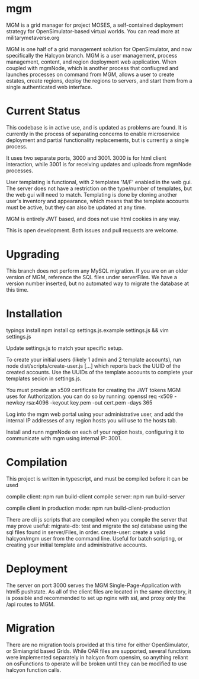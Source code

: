 # mgm

MGM is a grid manager for project MOSES, a self-contained deployment strategy for OpenSimulator-based virtual worlds.  You can read more at militarymetaverse.org

MGM is one half of a grid management solution for OpenSimulator, and now specifically the Halcyon branch.  MGM is a user management, process management, content, and region deployment web application.  When coupled with mgmNode, which is another process that confiugred and launches processes on command from MGM, allows a user to create estates, create regions, deploy the regions to servers, and start them from a single authenticated web interface.

# Current Status

This codebase is in active use, and is updated as problems are found.  It is currently in the process of separating concerns to enable microservice deployment and partial functionality replacements, but is currently a single process.

It uses two separate ports, 3000 and 3001.  3000 is for html client interaction, while 3001 is for receiving updates and uploads from mgmNode processes.

User templating is functional, with 2 templates 'M/F' enabled in the web gui.  The server does not have a restriction on the type/number of templates, but the web gui will need to match.  Templating is done by cloning another user's inventory and appearance, which means that the template accounts must be active, but they can also be updated at any time.

MGM is entirely JWT based, and does not use html cookies in any way.

This is open development.  Both issues and pull requests are welcome.

# Upgrading

This branch does not perform any MySQL migration.  If you are on an older version of MGM, reference the SQL files under serverFiles.  We have a version number inserted, but no automated way to migrate the database at this time.

# Installation

typings install
npm install
cp settings.js.example settings.js && vim settings.js

Update settings.js to match your specific setup.

To create your initial users (likely 1 admin and 2 template accounts), run node dist/scripts/create-user.js [...] which reports back the UUID of the created accounts.  Use the UUIDs of the template accounts to complete your templates secion in settings.js.

You must provide an x509 certificate for creating the JWT tokens MGM uses for Authorization.  you can do so by running:  openssl req -x509 -newkey rsa:4096 -keyout key.pem -out cert.pem -days 365

Log into the mgm web portal using your administrative user, and add the internal IP addresses of any region hosts you will use to the hosts tab.

Install and runn mgmNode on each of your region hosts, configuring it to communicate with mgm using internal IP: 3001.

# Compilation

This project is written in typescript, and must be compiled before it can be used

compile client: npm run build-client
compile server: npm run build-server

compile client in production mode:  npm run build-client-production

There are cli js scripts that are compiled when you compile the server that may prove useful:
  migrate-db: test and migrate the sql database using the sql files found in server/Files, in order.
  create-user: create a valid halcyon/mgm user from the command line.  Useful for batch scripting, or creating your initial template and administrative accounts.

# Deployment

The server on port 3000 serves the MGM Single-Page-Application with html5 pushstate.  As all of the client files are located in the same directory, it is possible and recommended to set up nginx with ssl, and proxy only the /api routes to MGM.
 

# Migration

There are no migration tools provided at this time for either OpenSimulator, or Simiangrid based Grids.  While OAR files are supported, several functions were implemented separately in halcyon from opensim, so anything reliant on osFunctions to operate will be broken until they can be modified to use halcyon function calls.
